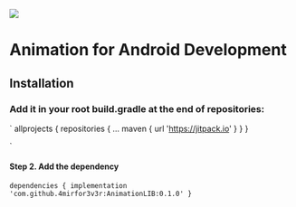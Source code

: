 [![](https://jitpack.io/v/4mirfor3v3r/AnimationLIB.svg)](https://jitpack.io/#4mirfor3v3r/AnimationLIB)

# Animation for Android Development

## Installation

 ### Add it in your root build.gradle at the end of repositories:
 
` 
allprojects {
		repositories {
			...
			maven { url 'https://jitpack.io' }
		}
	}                         
  
`
#### Step 2. Add the dependency
 `
 dependencies {
	        implementation 'com.github.4mirfor3v3r:AnimationLIB:0.1.0'
	}
  `
